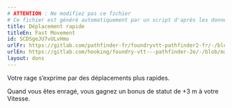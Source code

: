 ```yaml
---
# ATTENTION : Ne modifiez pas ce fichier
# Ce fichier est généré automatiquement par un script d'après les données du module Foundry VTT officiel et de sa traduction
title: Déplacement rapide
titleEn: Fast Movement
id: SCDSgeJU7vULvHmo
urlFr: https://gitlab.com/pathfinder-fr/foundryvtt-pathfinder2-fr/-/blob/master/data/feats/SCDSgeJU7vULvHmo.htm
urlEn: https://gitlab.com/hooking/foundry-vtt---pathfinder-2e/-/blob/master/packs/data/feats.db/fast-movement.json
layout: dons
---
```

Votre rage s’exprime par des déplacements plus rapides.

Quand vous êtes enragé, vous gagnez un bonus de statut de +3 m à votre Vitesse.
